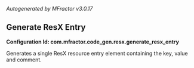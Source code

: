 *Autogenerated by MFractor v3.0.17*
## Generate ResX Entry

**Configuration Id: com.mfractor.code_gen.resx.generate_resx_entry**

Generates a single ResX resource entry element containing the key, value and comment.


